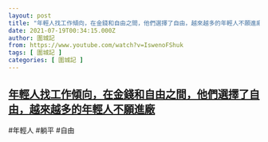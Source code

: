 ```yaml
---
layout: post
title: "年輕人找工作傾向，在金錢和自由之間，他們選擇了自由，越來越多的年輕人不願進廠"
date: 2021-07-19T00:34:15.000Z
author: 圍城記
from: https://www.youtube.com/watch?v=IswenoFShuk
tags: [ 圍城記 ]
categories: [ 圍城記 ]
---
```

<!--1626654855000-->
[年輕人找工作傾向，在金錢和自由之間，他們選擇了自由，越來越多的年輕人不願進廠](https://www.youtube.com/watch?v=IswenoFShuk)
------

<div>
#年輕人 #躺平 #自由
</div>
